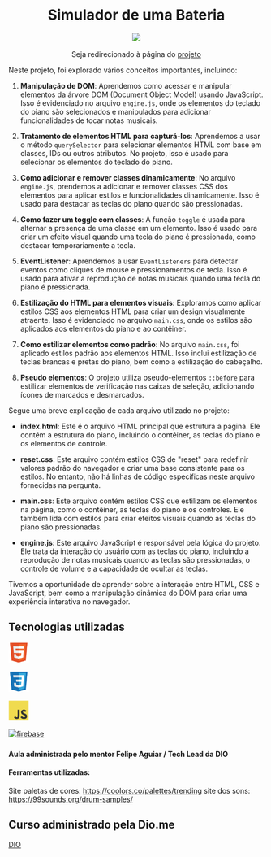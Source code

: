 <p> <h1 align="center">Simulador de uma Bateria</h1></p>

<p align="center">
    <img width="700" src="https://github.com/SuellenDiass/SuellenDiass/assets/102911341/942db4db-418e-4fe6-8972-4eebd42e5cbe">
</p>



<p align="center">Seja redirecionado à página do 
<a href="" target="_blank">projeto</a></p>





Neste projeto, foi explorado vários conceitos importantes, incluindo:

1. **Manipulação de DOM**: Aprendemos como acessar e manipular elementos da árvore DOM (Document Object Model) usando JavaScript. Isso é evidenciado no arquivo `engine.js`, onde os elementos do teclado do piano são selecionados e manipulados para adicionar funcionalidades de tocar notas musicais.

2. **Tratamento de elementos HTML para capturá-los**: Aprendemos a usar o método `querySelector` para selecionar elementos HTML com base em classes, IDs ou outros atributos. No projeto, isso é usado para selecionar os elementos do teclado do piano.

3. **Como adicionar e remover classes dinamicamente**: No arquivo `engine.js`, prendemos a adicionar e remover classes CSS dos elementos para aplicar estilos e funcionalidades dinamicamente. Isso é usado para destacar as teclas do piano quando são pressionadas.

4. **Como fazer um toggle com classes**: A função `toggle` é usada para alternar a presença de uma classe em um elemento. Isso é usado para criar um efeito visual quando uma tecla do piano é pressionada, como destacar temporariamente a tecla.

5. **EventListener**: Aprendemos  a usar `EventListeners` para detectar eventos como cliques de mouse e pressionamentos de tecla. Isso é usado para ativar a reprodução de notas musicais quando uma tecla do piano é pressionada.

6. **Estilização do HTML para elementos visuais**: Exploramos como aplicar estilos CSS aos elementos HTML para criar um design visualmente atraente. Isso é evidenciado no arquivo `main.css`, onde os estilos são aplicados aos elementos do piano e ao contêiner.

7. **Como estilizar elementos como padrão**: No arquivo `main.css`, foi aplicado estilos padrão aos elementos HTML. Isso inclui estilização de teclas brancas e pretas do piano, bem como a estilização do cabeçalho.

8. **Pseudo elementos**: O projeto utiliza pseudo-elementos `::before` para estilizar elementos de verificação nas caixas de seleção, adicionando ícones de marcados e desmarcados.

Segue uma  breve explicação de cada arquivo utilizado no projeto:

- **index.html**: Este é o arquivo HTML principal que estrutura a página. Ele contém a estrutura do piano, incluindo o contêiner, as teclas do piano e os elementos de controle.

- **reset.css**: Este arquivo contém estilos CSS de "reset" para redefinir valores padrão do navegador e criar uma base consistente para os estilos. No entanto, não há linhas de código específicas neste arquivo fornecidas na pergunta.

- **main.css**: Este arquivo contém estilos CSS que estilizam os elementos na página, como o contêiner, as teclas do piano e os controles. Ele também lida com estilos para criar efeitos visuais quando as teclas do piano são pressionadas.

- **engine.js**: Este arquivo JavaScript é responsável pela lógica do projeto. Ele trata da interação do usuário com as teclas do piano, incluindo a reprodução de notas musicais quando as teclas são pressionadas, o controle de volume e a capacidade de ocultar as teclas.

Tivemos a oportunidade de aprender sobre a interação entre HTML, CSS e JavaScript, bem como a manipulação dinâmica do DOM para criar uma experiência interativa no navegador.


 ## Tecnologias utilizadas

<a href="#" target="_blank"> <img src="https://raw.githubusercontent.com/devicons/devicon/master/icons/html5/html5-original.svg" alt="html" width="40" height="40"/> </a> 

<a href="#" target="_blank"> <img src="https://raw.githubusercontent.com/devicons/devicon/master/icons/css3/css3-original.svg" alt="css" width="40" height="40"/> </a> 

<a href="#" target="_blank"> <img src="https://raw.githubusercontent.com/devicons/devicon/master/icons/javascript/javascript-original.svg" alt="css" width="40" height="40"/> </a> 

<a href="#" target="_blank"> <img src="https://camo.githubusercontent.com/ee5225ba7c4338f1a1c10121ec32c396e1a4a2f5b0b58b6afd6d5c56ff5d6196/68747470733a2f2f63646e2e6a7364656c6976722e6e65742f67682f64657669636f6e732f64657669636f6e2f69636f6e732f7673636f64652f7673636f64652d6f726967696e616c2d776f72646d61726b2e737667" alt="firebase" width="40" height="40"/> </a>

###

#### Aula  administrada pelo mentor Felipe Aguiar / Tech Lead da DIO
#### Ferramentas utilizadas: 

Site paletas de cores: https://coolors.co/palettes/trending
site dos sons: https://99sounds.org/drum-samples/
## Curso administrado pela Dio.me

 [DIO](https://www.dio.me/)

